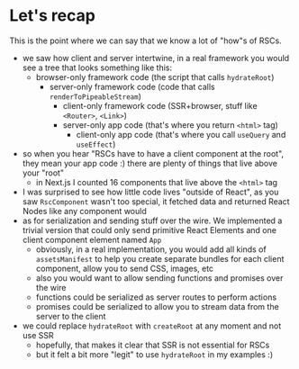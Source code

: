# Let's recap

This is the point where we can say that we know a lot of "how"s of RSCs.

- we saw how client and server intertwine, in a real framework you would see a tree that looks something like this:
  - browser-only framework code (the script that calls `hydrateRoot`)
    - server-only framework code (code that calls `renderToPipeableStream`)
      - client-only framework code (SSR+browser, stuff like `<Router>`, `<Link>`)
      - server-only app code (that's where you return `<html>` tag)
        - client-only app code (that's where you call `useQuery` and `useEffect`)
- so when you hear "RSCs have to have a client component at the root", they mean your app code :) there are plenty of things that live above your "root"
  - in Next.js I counted 16 components that live above the `<html>` tag
- I was surprised to see how little code lives "outside of React", as you saw `RscComponent` wasn't too special, it fetched data and returned React Nodes like any component would
- as for serialization and sending stuff over the wire. We implemented a trivial version that could only send primitive React Elements and one client component element named `App`
  - obviously, in a real implementation, you would add all kinds of `assetsManifest` to help you create separate bundles for each client component, allow you to send CSS, images, etc
  - also you would want to allow sending functions and promises over the wire
  - functions could be serialized as server routes to perform actions
  - promises could be serialized to allow you to stream data from the server to the client
- we could replace `hydrateRoot` with `createRoot` at any moment and not use SSR
  - hopefully, that makes it clear that SSR is not essential for RSCs
  - but it felt a bit more "legit" to use `hydrateRoot` in my examples :)
